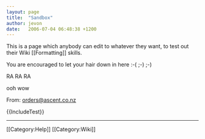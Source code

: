 ```yaml
---
layout: page
title:  "Sandbox"
author: jevon
date:   2006-07-04 06:48:38 +1200
---
```


This is a page which anybody can edit to whatever they want, to test out their Wiki [[Formatting]] skills. 

You are encouraged to let your hair down in here :-( ;-) ;-)

RA RA RA

ooh wow  

From: orders@ascent.co.nz

{{IncludeTest}}

----
[[Category:Help]]
[[Category:Wiki]]